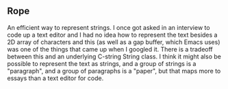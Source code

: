 Rope
----

An efficient way to represent strings. I once got asked in an interview to code up a text editor and I had no idea how to represent the text besides a 2D array of characters and this (as well as a gap buffer, which Emacs uses) was one of the things that came up when I googled it. There is a tradeoff between this and an underlying C-string String class. I think it might also be possible to represent the text as strings, and a group of strings is a "paragraph", and a group of paragraphs is a "paper", but that maps more to essays than a text editor for code.  

